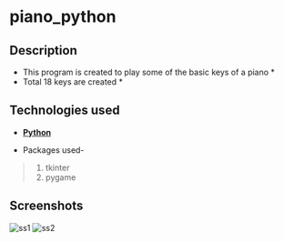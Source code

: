# piano_python

## Description
* This program is created to play some of the basic keys of a piano *
* Total 18 keys are created *

## Technologies used
* [**Python**](https://www.python.org/)

* Packages used-
>1) tkinter
>2) pygame

## Screenshots
![ss1](https://user-images.githubusercontent.com/90749547/147652105-969f20fe-fd39-435c-a126-4085d2386efa.jpg)
![ss2](https://user-images.githubusercontent.com/90749547/147652179-2e434da4-9a58-4cf4-8f1e-3aa31e902934.jpg)

